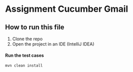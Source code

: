 # Assignment Cucumber Gmail

## How to run this file

1. Clone the repo
2. Open the project in an IDE (IntelliJ IDEA)

#### Run the test cases

```
mvn clean install
```
